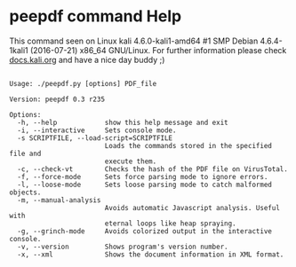 # peepdf command Help
 
 This command seen on Linux kali 4.6.0-kali1-amd64 #1 SMP Debian 4.6.4-1kali1 (2016-07-21) x86_64 GNU/Linux. For further information please check [docs.kali.org](docs.kali.org) and have a nice day buddy ;) 

~~~

Usage: ./peepdf.py [options] PDF_file

Version: peepdf 0.3 r235

Options:
  -h, --help            show this help message and exit
  -i, --interactive     Sets console mode.
  -s SCRIPTFILE, --load-script=SCRIPTFILE
                        Loads the commands stored in the specified file and
                        execute them.
  -c, --check-vt        Checks the hash of the PDF file on VirusTotal.
  -f, --force-mode      Sets force parsing mode to ignore errors.
  -l, --loose-mode      Sets loose parsing mode to catch malformed objects.
  -m, --manual-analysis
                        Avoids automatic Javascript analysis. Useful with
                        eternal loops like heap spraying.
  -g, --grinch-mode     Avoids colorized output in the interactive console.
  -v, --version         Shows program's version number.
  -x, --xml             Shows the document information in XML format.

~~~
